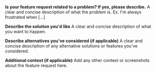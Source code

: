 **Is your feature request related to a problem? If yes, please describe.**
A clear and concise description of what the problem is. Ex. I'm always frustrated when [...]

**Describe the solution you'd like**
A clear and concise description of what you want to happen.

**Describe alternatives you've considered (if applicable)**
A clear and concise description of any alternative solutions or features you've considered.

**Additional context (if applicable)**
Add any other context or screenshots about the feature request here.
